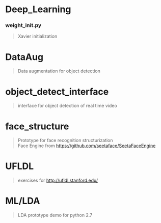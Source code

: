 # Deep_Learning
### weight_init.py
> Xavier initialization
# DataAug
> Data augmentation for object detection
# object_detect_interface
> interface for object detection of real time video
# face_structure
> Prototype for face recognition structurization  
> Face Engine from https://github.com/seetaface/SeetaFaceEngine
# UFLDL  
> exercises for http://ufldl.stanford.edu/
# ML/LDA  
> LDA prototype demo for python 2.7
